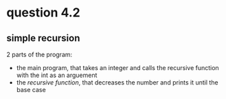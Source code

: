 # question 4.2
## simple recursion
2 parts of the program:
* the main program, that takes an integer and calls the recursive function with the int as an arguement
* the *recursive function*, that decreases the number and prints it until the base case